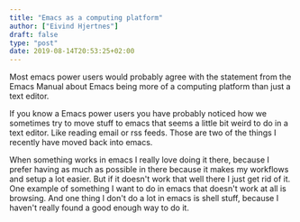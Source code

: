 ```yaml
---
title: "Emacs as a computing platform"
author: ["Eivind Hjertnes"]
draft: false
type: "post"
date: 2019-08-14T20:53:25+02:00
---
```


Most emacs power users would probably agree with the statement from the Emacs Manual about Emacs being more of a computing platform than just a text editor.

If you know a Emacs power users you have probably noticed how we sometimes try to move stuff to emacs that seems a little bit weird to do in a text editor. Like reading email or rss feeds. Those are two of the things I recently have moved back into emacs.

When something works in emacs I really love doing it there, because I prefer having as much as possible in there because it makes my workflows and setup a lot easier. But if it doesn't work that well there I just get rid of it. One example of something I want to do in emacs that doesn't work at all is browsing. And one thing I don't do a lot in emacs is shell stuff, because I haven't really found a good enough way to do it.
